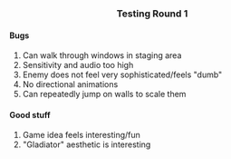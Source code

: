 <h3 align="center">Testing Round 1</h3>
<h4>Bugs</h4>
<ol>
<li>Can walk through windows in staging area</li>
<li>Sensitivity and audio too high</li>
<li>Enemy does not feel very sophisticated/feels "dumb"</li>
<li>No directional animations</li>
<li>Can repeatedly jump on walls to scale them</li>
</ol>
<h4>Good stuff</h4>
<ol>
<li>Game idea feels interesting/fun</li>
<li>"Gladiator" aesthetic is interesting</li>
</ol>